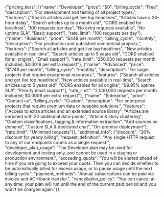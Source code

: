 {"pricing_tiers": [{"name": "Developer", "price": "$0", "billing_cycle": "Free", "description": "For development and testing of all project types.", "features": ["Search articles and get live top headlines", "Articles have a 24-hour delay", "Search articles up to a month old", "CORS enabled for localhost", "100 requests per day", "No extra requests available", "No uptime SLA", "Basic support"], "rate_limit": "100 requests per day"}, {"name": "Business", "price": "$449 per month", "billing_cycle": "monthly", "description": "For production and published commercial projects.", "features": ["Search all articles and get live top headlines", "New articles available in real-time", "Search articles up to 5 years old", "CORS enabled for all origins", "Email support"], "rate_limit": "250,000 requests per month included; $0.0018 per extra request"}, {"name": "Advanced", "price": "$1749 per month", "billing_cycle": "monthly", "description": "For larger projects that require exceptional resources.", "features": ["Search all articles and get live top headlines", "New articles available in real-time", "Search articles up to 5 years old", "CORS enabled for all origins", "99.95% uptime SLA", "Priority email support"], "rate_limit": "2,000,000 requests per month included; $0.0009 per extra request"}, {"name": "Enterprise", "price": "Contact us", "billing_cycle": "Custom", "description": "For enterprise projects that require premium data or bespoke solutions.", "features": ["Access to extra articles and an extended source library", "Articles are enriched with 20 additional data-points", "Article & story clustering", "Custom classifications, tagging,& information extraction", "Add sources on demand", "Custom SLA & dedicated chat", "On-premise deployment"], "rate_limit": "Unlimited requests"}], "additional_info": {"discount": "20% discount for yearly billing", "request_definition": "Any single HTTP request to any of our endpoints counts as a single request.", "developer_plan_usage": "The Developer plan may be used for development and testing only, and cannot be used in a staging or production environment.", "exceeding_quota": "You will be alerted ahead of time if you are going to exceed your quota. Then you can decide whether to be automatically billed for excess usage, or to pause usage until the next billing cycle.", "payment_methods": "Annual subscriptions can be paid via invoice and ACH/bank transfer.", "cancellation_policy": "You can cancel at any time; your plan will run until the end of the current paid period and you won't be charged again."}}